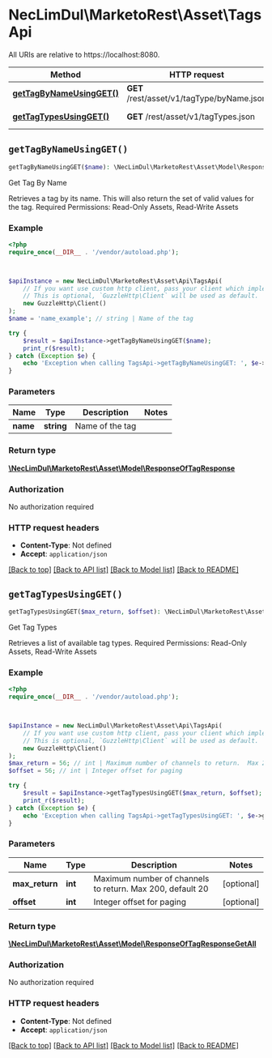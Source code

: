 # NecLimDul\MarketoRest\Asset\TagsApi

All URIs are relative to https://localhost:8080.

Method | HTTP request | Description
------------- | ------------- | -------------
[**getTagByNameUsingGET()**](TagsApi.md#getTagByNameUsingGET) | **GET** /rest/asset/v1/tagType/byName.json | Get Tag By Name
[**getTagTypesUsingGET()**](TagsApi.md#getTagTypesUsingGET) | **GET** /rest/asset/v1/tagTypes.json | Get Tag Types


## `getTagByNameUsingGET()`

```php
getTagByNameUsingGET($name): \NecLimDul\MarketoRest\Asset\Model\ResponseOfTagResponse
```

Get Tag By Name

Retrieves a tag by its name.  This will also return the set of valid values for the tag.  Required Permissions: Read-Only Assets, Read-Write Assets

### Example

```php
<?php
require_once(__DIR__ . '/vendor/autoload.php');



$apiInstance = new NecLimDul\MarketoRest\Asset\Api\TagsApi(
    // If you want use custom http client, pass your client which implements `GuzzleHttp\ClientInterface`.
    // This is optional, `GuzzleHttp\Client` will be used as default.
    new GuzzleHttp\Client()
);
$name = 'name_example'; // string | Name of the tag

try {
    $result = $apiInstance->getTagByNameUsingGET($name);
    print_r($result);
} catch (Exception $e) {
    echo 'Exception when calling TagsApi->getTagByNameUsingGET: ', $e->getMessage(), PHP_EOL;
}
```

### Parameters

Name | Type | Description  | Notes
------------- | ------------- | ------------- | -------------
 **name** | **string**| Name of the tag |

### Return type

[**\NecLimDul\MarketoRest\Asset\Model\ResponseOfTagResponse**](../Model/ResponseOfTagResponse.md)

### Authorization

No authorization required

### HTTP request headers

- **Content-Type**: Not defined
- **Accept**: `application/json`

[[Back to top]](#) [[Back to API list]](../../README.md#endpoints)
[[Back to Model list]](../../README.md#models)
[[Back to README]](../../README.md)

## `getTagTypesUsingGET()`

```php
getTagTypesUsingGET($max_return, $offset): \NecLimDul\MarketoRest\Asset\Model\ResponseOfTagResponseGetAll
```

Get Tag Types

Retrieves a list of available tag types.  Required Permissions: Read-Only Assets, Read-Write Assets

### Example

```php
<?php
require_once(__DIR__ . '/vendor/autoload.php');



$apiInstance = new NecLimDul\MarketoRest\Asset\Api\TagsApi(
    // If you want use custom http client, pass your client which implements `GuzzleHttp\ClientInterface`.
    // This is optional, `GuzzleHttp\Client` will be used as default.
    new GuzzleHttp\Client()
);
$max_return = 56; // int | Maximum number of channels to return.  Max 200, default 20
$offset = 56; // int | Integer offset for paging

try {
    $result = $apiInstance->getTagTypesUsingGET($max_return, $offset);
    print_r($result);
} catch (Exception $e) {
    echo 'Exception when calling TagsApi->getTagTypesUsingGET: ', $e->getMessage(), PHP_EOL;
}
```

### Parameters

Name | Type | Description  | Notes
------------- | ------------- | ------------- | -------------
 **max_return** | **int**| Maximum number of channels to return.  Max 200, default 20 | [optional]
 **offset** | **int**| Integer offset for paging | [optional]

### Return type

[**\NecLimDul\MarketoRest\Asset\Model\ResponseOfTagResponseGetAll**](../Model/ResponseOfTagResponseGetAll.md)

### Authorization

No authorization required

### HTTP request headers

- **Content-Type**: Not defined
- **Accept**: `application/json`

[[Back to top]](#) [[Back to API list]](../../README.md#endpoints)
[[Back to Model list]](../../README.md#models)
[[Back to README]](../../README.md)
